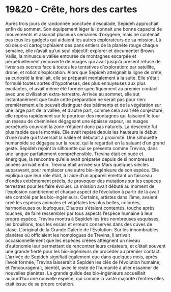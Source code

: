 # 19&20 - Crête, hors des cartes

Après trois jours de randonnée ponctuée d’escalade, Sepideh approchait enfin du
sommet. Son équipement léger lui donnait une bonne capacité de mouvements et
assurait plusieurs semaines d’oxygène, mais ne contenait pas tous les gadgets
qui aidaient les autres explorateurs de sa mission. Là où ceux-ci
cartographiaient des pans entiers de la planète rouge chaque semaine, elle
n’avait qu’un seul objectif: explorer et documenter Brown Vallis, la minuscule
vallée entourée de montagnes escarpée et perpétuellement recouverte de nuages
qui avait jusqu’à présent refusé de livrer ses secrets face à toutes les
tentatives d’exploration: par satellite, drone, et robot d’exploration. Alors
que Sepideh atteignait la ligne de crête, sa curiosité la tiraillait, elle se
préparait mentalement à la suite. Elle s’était formulé toutes sortes
d’hypothèses, des plus ennuyeuses aux plus excitantes, et avait même été formée
spécifiquement au premier contact avec une civilisation extra-terrestre.
Arrivée au sommet, elle sut instantanément que toute cette préparation ne
serait pas pour rien: premièrement elle pouvait distinguer des bâtiments et de
la végétation sur une large part de la vallée, et d’autre part, comme cela
avait été conjecturé, elle repéra rapidement sur le pourtour des montagnes qui
faisaient le tour un réseau de cheminées dégageant une épaisse vapeur, les
nuages perpétuels couvrant la zone n’étaient donc pas naturels. La descente fut
plus rapide que la montée. Elle avait repéré depuis les hauteurs le début d’une
route qui traversait la vallée et débutait à proximité. Une silhouette
humanoïde se dégagea sur la route, qui la regardait en la saluant d’un grand
geste. Sepideh rejoint la silhouette qui se présenta comme Trevina, dans une
langue parfaitement compréhensible. Trevina était enjouée et énergique, la
rencontre qu’elle avait préparée depuis de si nombreuses années arrivait enfin.
Trevina était arrivée sur Mars quelques siècles auparavant, pour remplacer une
autre bio-ingénieure de son espèce. Elle expliqua que leur rôle était, à l’aide
d’un appareil émettant un faisceau d’ondes extrêmement précis, de provoquer des
mutations sur les espèces terrestres pour les faire évoluer. La mission avait
débuté au moment de l’explosion cambrienne et chaque aspect de l’évolution à
partir de là avait été contrôlé par les bio-ingénieurs.  Certains, artistes
dans l’âme, avaient créé les espèces animales et végétales les plus belles,
colorées, harmonieuses ou loufoques. D’autres s’étaient contentés, touche après
touches, de faire ressembler par tous aspects l’espèce humaine à leur propre
espèce. Trevina montra à Sepideh les très nombreuses esquisses, les brouillons,
tous les essais et erreurs conservés dans des cuves de stase. L'original de la
Grande Galerie de l’Évolution. Sur les innombrables planètes où officiaient les
homologues de Trevina, il arrivait occasionnellement que les espèces créées
atteignent un niveau d’autonomie leur permettant de rencontrer leurs créateurs,
et c’était souvent une grande fierté pour les bio-ingénieurs de procéder au
premier contact. L’arrivée de Sepideh signifiait également que dans quelques
mois, après l’avoir formée, Trevina laisserait à Sepideh les clés de
l’évolution humaine, et l’encouragerait, bientôt, avec le reste de l’humanité à
aller essaimer de nouvelles planètes. La grande guilde des bio-ingénieurs
accueillait aujourd’hui une nouvelle espèce, qui comme la vaste majorité
d’entres elles était issue de sa propre création.
